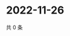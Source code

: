 # 2022-11-26

共 0 条

<!-- BEGIN WEIBO -->
<!-- 最后更新时间 Sat Nov 26 2022 07:14:26 GMT+0800 (China Standard Time) -->

<!-- END WEIBO -->
